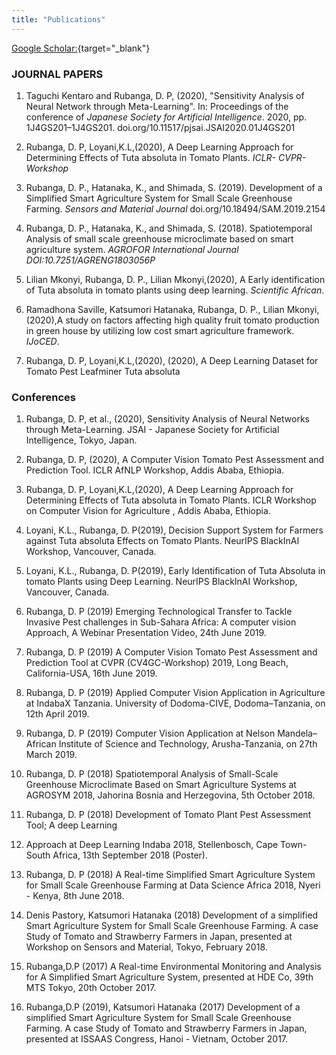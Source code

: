 ```yaml
---
title: "Publications"
---
```

[Google Scholar:](https://scholar.google.com/citations?user=q7py1T0AAAAJ&hl=en&authuser=1){target="_blank"}

### JOURNAL PAPERS
1. Taguchi Kentaro and Rubanga, D. P, (2020), "Sensitivity Analysis of Neural Network through Meta-Learning". In: Proceedings of the conference of *Japanese Society for Artificial Intelligence*.
2020, pp. 1J4GS201–1J4GS201. doi.org/10.11517/pjsai.JSAI2020.01J4GS201

2. Rubanga, D. P, Loyani,K.L,(2020), A Deep Learning Approach for Determining Effects of Tuta absoluta in Tomato Plants. *ICLR- CVPR-Workshop*

3. Rubanga, D. P., Hatanaka, K., and Shimada, S. (2019). Development of a Simplified Smart Agriculture System for Small Scale Greenhouse Farming. *Sensors and Material Journal* doi.org/10.18494/SAM.2019.2154

4. Rubanga, D. P., Hatanaka, K., and Shimada, S. (2018). Spatiotemporal Analysis of small scale greenhouse microclimate based on smart agriculture system. *AGROFOR International Journal DOI:10.7251/AGRENG1803056P*

5. Lilian Mkonyi, Rubanga, D. P., Lilian Mkonyi,(2020), A Early identification of Tuta absoluta in tomato plants using deep learning. *Scientific African*.

6. Ramadhona Saville, Katsumori Hatanaka, Rubanga, D. P., Lilian Mkonyi,(2020),A study on factors affecting high quality fruit tomato production in green house by utilizing low cost smart agriculture framework. *IJoCED*.

7. Rubanga, D. P, Loyani,K.L,(2020), (2020), A Deep Learning Dataset for Tomato Pest Leafminer Tuta absoluta

### Conferences
1. Rubanga, D. P, et al., (2020), Sensitivity Analysis of Neural Networks through Meta-Learning. JSAI - Japanese Society for Artificial Intelligence, Tokyo, Japan.

2. Rubanga, D. P, (2020), A Computer Vision Tomato Pest Assessment and Prediction Tool. ICLR AfNLP Workshop, Addis Ababa, Ethiopia.

3. Rubanga, D. P, Loyani,K.L,(2020), A Deep Learning Approach for Determining Effects of Tuta absoluta in Tomato Plants. ICLR Workshop on Computer Vision for Agriculture , Addis Ababa, Ethiopia.

4. Loyani, K.L., Rubanga, D. P(2019), Decision Support System for Farmers against Tuta absoluta Effects on Tomato Plants. NeurIPS BlackInAI Workshop, Vancouver, Canada.

5. Loyani, K.L., Rubanga, D. P(2019), Early Identification of Tuta Absoluta in tomato Plants using Deep Learning. NeurIPS BlackInAI Workshop, Vancouver, Canada.

6. Rubanga, D. P (2019) Emerging Technological Transfer to Tackle Invasive Pest challenges in Sub-Sahara Africa: A computer vision Approach, A Webinar Presentation Video, 24th June 2019.

7. Rubanga, D. P (2019) A Computer Vision Tomato Pest Assessment and Prediction Tool at CVPR (CV4GC-Workshop) 2019, Long Beach, California-USA, 16th June 2019.

8. Rubanga, D. P (2019) Applied Computer Vision Application in Agriculture at IndabaX Tanzania. University of Dodoma-CIVE, Dodoma–Tanzania, on 12th April 2019.

9. Rubanga, D. P (2019) Computer Vision Application at Nelson Mandela–African Institute of Science and Technology, Arusha-Tanzania, on 27th March 2019.

10. Rubanga, D. P (2018) Spatiotemporal Analysis of Small-Scale Greenhouse Microclimate Based on Smart Agriculture Systems at AGROSYM 2018, Jahorina Bosnia and Herzegovina, 5th October 2018.

11. Rubanga, D. P (2018) Development of Tomato Plant Pest Assessment Tool; A deep Learning

12. Approach at Deep Learning Indaba 2018, Stellenbosch, Cape Town-South Africa, 13th September 2018 (Poster).

13. Rubanga, D. P (2018) A Real-time Simplified Smart Agriculture System for Small Scale Greenhouse Farming at Data Science Africa 2018, Nyeri - Kenya, 8th June 2018.

14. Denis Pastory, Katsumori Hatanaka (2018) Development of a simplified Smart Agriculture System for Small Scale Greenhouse Farming. A case Study of Tomato and Strawberry Farmers in Japan, presented at Workshop on Sensors and Material, Tokyo, February 2018.

15. Rubanga,D.P (2017) A Real-time Environmental Monitoring and Analysis for A Simplified Smart Agriculture System, presented at HDE Co, 39th MTS Tokyo, 20th October 2017.

16. Rubanga,D.P (2019), Katsumori Hatanaka (2017) Development of a simplified Smart Agriculture System for Small Scale Greenhouse Farming. A case Study of Tomato and Strawberry Farmers in Japan, presented at ISSAAS Congress, Hanoi - Vietnam, October 2017.
